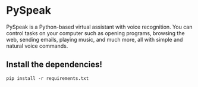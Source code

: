 # PySpeak
PySpeak is a Python-based virtual assistant with voice recognition. You can control tasks on your computer such as opening programs, browsing the web, sending emails, playing music, and much more, all with simple and natural voice commands.

## Install the dependencies!
```
pip install -r requirements.txt
```